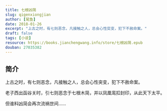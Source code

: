 ```yaml
---
title: 七根凶简
slug: qigenxiongjian
author: [尾鱼]
date: 2018-01-26
excerpt: "上古之时，有七则恶念，凡接触之人，总会心性突变，犯下不赦命案。"
draft: false
tags: [小说]
resource: https://books.jianchengwang.info/store/七根凶简.epub
douban: 27035382
---
```


## 简介

上古之时，有七则恶念，凡接触之人，总会心性突变，犯下不赦命案。

老子西出函谷关时，引七则恶念于七根木简，并以凤凰鸾扣封印，从此天下太平。

但谁料凶简会再次流祸世间……